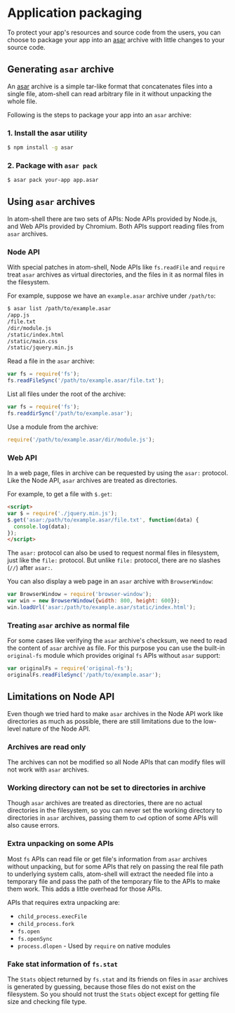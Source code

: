 # Application packaging

To protect your app's resources and source code from the users, you can choose
to package your app into an [asar][asar] archive with little changes to your
source code.

## Generating `asar` archive

An [asar][asar] archive is a simple tar-like format that concatenates files
into a single file, atom-shell can read arbitrary file in it without unpacking
the whole file.

Following is the steps to package your app into an `asar` archive:

### 1. Install the asar utility

```bash
$ npm install -g asar
```

### 2. Package with `asar pack`

```bash
$ asar pack your-app app.asar
```

## Using `asar` archives

In atom-shell there are two sets of APIs: Node APIs provided by Node.js, and Web
APIs provided by Chromium. Both APIs support reading files from `asar` archives.

### Node API

With special patches in atom-shell, Node APIs like `fs.readFile` and `require`
treat `asar` archives as virtual directories, and the files in it as normal
files in the filesystem.

For example, suppose we have an `example.asar` archive under `/path/to`:

```bash
$ asar list /path/to/example.asar
/app.js
/file.txt
/dir/module.js
/static/index.html
/static/main.css
/static/jquery.min.js
```

Read a file in the `asar` archive:

```javascript
var fs = require('fs');
fs.readFileSync('/path/to/example.asar/file.txt');
```

List all files under the root of the archive:

```javascript
var fs = require('fs');
fs.readdirSync('/path/to/example.asar');
```

Use a module from the archive:

```javascript
require('/path/to/example.asar/dir/module.js');
```

### Web API

In a web page, files in archive can be requested by using the `asar:` protocol.
Like the Node API, `asar` archives are treated as directories.

For example, to get a file with `$.get`:

```html
<script>
var $ = require('./jquery.min.js');
$.get('asar:/path/to/example.asar/file.txt', function(data) {
  console.log(data);
});
</script>
```

The `asar:` protocol can also be used to request normal files in filesystem,
just like the `file:` protocol. But unlike `file:` protocol, there are no
slashes (`//`) after `asar:`.

You can also display a web page in an `asar` archive with `BrowserWindow`:

```javascript
var BrowserWindow = require('browser-window');
var win = new BrowserWindow({width: 800, height: 600});
win.loadUrl('asar:/path/to/example.asar/static/index.html');
```

### Treating `asar` archive as normal file

For some cases like verifying the `asar` archive's checksum, we need to read the
content of `asar` archive as file. For this purpose you can use the built-in
`original-fs` module which provides original `fs` APIs without `asar` support:

```javascript
var originalFs = require('original-fs');
originalFs.readFileSync('/path/to/example.asar');
```

## Limitations on Node API

Even though we tried hard to make `asar` archives in the Node API work like
directories as much as possible, there are still limitations due to the
low-level nature of the Node API.

### Archives are read only

The archives can not be modified so all Node APIs that can modify files will not
work with `asar` archives.

### Working directory can not be set to directories in archive

Though `asar` archives are treated as directories, there are no actual
directories in the filesystem, so you can never set the working directory to
directories in `asar` archives, passing them to `cwd` option of some APIs will
also cause errors.

### Extra unpacking on some APIs

Most `fs` APIs can read file or get file's information from `asar` archives
without unpacking, but for some APIs that rely on passing the real file path to
underlying system calls, atom-shell will extract the needed file into a
temporary file and pass the path of the temporary file to the APIs to make them
work. This adds a little overhead for those APIs.

APIs that requires extra unpacking are:

* `child_process.execFile`
* `child_process.fork`
* `fs.open`
* `fs.openSync`
* `process.dlopen` - Used by `require` on native modules

### Fake stat information of `fs.stat`

The `Stats` object returned by `fs.stat` and its friends on files in `asar`
archives is generated by guessing, because those files do not exist on the
filesystem. So you should not trust the `Stats` object except for getting file
size and checking file type.

[asar]: https://github.com/atom/asar
